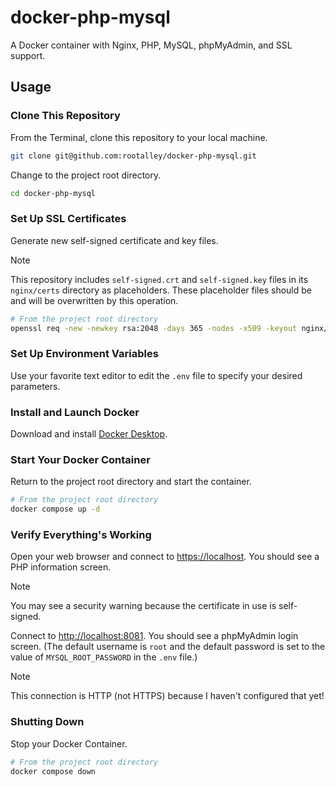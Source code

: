# docker-php-mysql
A Docker container with Nginx, PHP, MySQL, phpMyAdmin, and SSL support.

## Usage

### Clone This Repository

From the Terminal, clone this repository to your local machine.
``` sh
git clone git@github.com:rootalley/docker-php-mysql.git
```
Change to the project root directory.
``` sh
cd docker-php-mysql
```

### Set Up SSL Certificates

Generate new self-signed certificate and key files.

> [!NOTE]  
> This repository includes `self-signed.crt` and `self-signed.key` files in its `nginx/certs` directory as placeholders. These placeholder files should be and will be overwritten by this operation.

``` sh
# From the project root directory
openssl req -new -newkey rsa:2048 -days 365 -nodes -x509 -keyout nginx/certs/self-signed.key -out nginx/certs/self-signed.crt
```
### Set Up Environment Variables
Use your favorite text editor to edit the `.env` file to specify your desired parameters.

### Install and Launch Docker

Download and install [Docker Desktop](https://www.docker.com/).

### Start Your Docker Container

Return to the project root directory and start the container.
``` sh
# From the project root directory
docker compose up -d
```

### Verify Everything's Working

Open your web browser and connect to [https://localhost](https://localhost). You should see a PHP information screen.

> [!NOTE]  
> You may see a security warning because the certificate in use is self-signed.

Connect to [http://localhost:8081](http://localhost:8081). You should see a phpMyAdmin login screen. (The default username is `root` and the default password is set to the value of `MYSQL_ROOT_PASSWORD` in the `.env` file.)

> [!NOTE]  
> This connection is HTTP (not HTTPS) because I haven't configured that yet!

### Shutting Down

Stop your Docker Container.
``` sh
# From the project root directory
docker compose down
```
